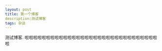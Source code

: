 ```yaml
---
layout: post
title: 第一个博客
description:测试博客
tags: 杂谈   
---
```


测试博客. 啦啦啦啦啦啦啦啦啦啦啦啦啦啦啦啦啦啦啦啦啦啦啦啦啦啦啦啦啦啦啦啦






